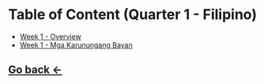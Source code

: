 # Table of Content (Quarter 1 - Filipino)

- [Week 1 - Overview](./Q1/1-overview.md)
- [Week 1 - Mga Karunungang Bayan](./Q1/2-karunungangbayan.md)

## [Go back ←](./index.md)